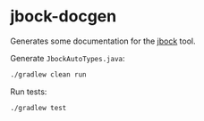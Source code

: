 # jbock-docgen

Generates some documentation for the [jbock](https://github.com/h908714124/jbock) tool.

Generate `JbockAutoTypes.java`:

````sh
./gradlew clean run
````

Run tests:

````sh
./gradlew test
````

